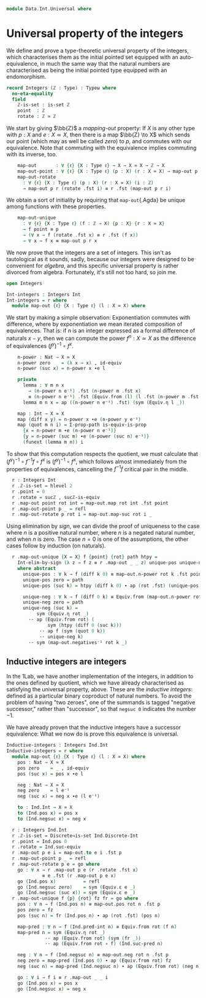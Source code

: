 <!--
```agda
open import 1Lab.Prelude

open import Data.Int

import Data.Int.Inductive as Ind
```
-->

```agda
module Data.Int.Universal where
```

# Universal property of the integers

We define and prove a type-theoretic universal property of the integers,
which characterises them as the initial pointed set equipped with an
auto-equivalence, in much the same way that the natural numbers are
characterised as being the initial pointed type equipped with an
endomorphism.

```agda
record Integers (ℤ : Type) : Typeω where
  no-eta-equality
  field
    ℤ-is-set : is-set ℤ
    point  : ℤ
    rotate : ℤ ≃ ℤ
```

We start by giving $\bb{Z}$ a _mapping-out_ property: If $X$ is any
other type with $p : X$ and $e : X \simeq X$, then there is a map
$\bb{Z} \to X$ which sends our point (which may as well be called
_zero_) to $p$, and commutes with our equivalence. Note that commuting
with the equivalence implies commuting with its inverse, too.

```agda
    map-out       : ∀ {ℓ} {X : Type ℓ} → X → X ≃ X → ℤ → X
    map-out-point : ∀ {ℓ} {X : Type ℓ} (p : X) (r : X ≃ X) → map-out p r point ≡ p
    map-out-rotate
      : ∀ {ℓ} {X : Type ℓ} (p : X) (r : X ≃ X) (i : ℤ)
      → map-out p r (rotate .fst i) ≡ r .fst (map-out p r i)
```

We obtain a sort of initiality by requiring that `map-out`{.Agda} be
unique among functions with these properties.

```agda
    map-out-unique
      : ∀ {ℓ} {X : Type ℓ} (f : ℤ → X) {p : X} {r : X ≃ X}
      → f point ≡ p
      → (∀ x → f (rotate .fst x) ≡ r .fst (f x))
      → ∀ x → f x ≡ map-out p r x
```

<!--
```agda
  map-out-rotate-inv
    : ∀ {ℓ} {X : Type ℓ} (p : X) (r : X ≃ X) (i : ℤ)
    → map-out p r (Equiv.from rotate i)
    ≡ Equiv.from r (map-out p r i)
  map-out-rotate-inv p r i =
      sym (Equiv.η r _)
    ·· ap (Equiv.from r) (sym (map-out-rotate p r _))
    ·· ap (Equiv.from r ∘ map-out p r) (Equiv.ε rotate i)
```
-->

We now prove that the integers are a set of integers. This isn't as
tautological as it sounds, sadly, because our integers were designed to
be convenient for _algebra_, and this specific universal property is
rather divorced from algebra. Fortunately, it's still not too hard, so
join me.

```agda
open Integers

Int-integers : Integers Int
Int-integers = r where
  module map-out {ℓ} {X : Type ℓ} (l : X ≃ X) where
```

We start by making a simple observation: Exponentiation commutes with
difference, where by exponentiation we mean iterated composition of
equivalences. That is: if $n$ is an integer expressed as a formal
difference of naturals $x - y$, then we can compute the power $f^n : X
\simeq X$ as the difference of equivalences $(f^y)^{-1} \circ f^x$.

```agda
    n-power : Nat → X ≃ X
    n-power zero    = (λ x → x) , id-equiv
    n-power (suc x) = n-power x ∙e l

    private
      lemma : ∀ m n x
        → (n-power n e⁻¹) .fst (n-power m .fst x)
        ≡ (n-power n e⁻¹) .fst (Equiv.from (l) (l .fst (n-power m .fst x)))
      lemma m n x = ap ((n-power n e⁻¹) .fst) (sym (Equiv.η l _))

    map : Int → X ≃ X
    map (diff x y) = n-power x ∙e (n-power y e⁻¹)
    map (quot m n i) = Σ-prop-path is-equiv-is-prop
      {x = n-power m ∙e (n-power n e⁻¹)}
      {y = n-power (suc m) ∙e (n-power (suc n) e⁻¹)}
      (funext (lemma m n)) i
```

To show that this computation respects the quotient, we must calculate
that $(f^y)^{-1} \circ f^{-1}f \circ f^x$ is $(f^y)^{-1} \circ f^x$,
which follows almost immediately from the properties of equivalences,
cancelling the $f^{-1}f$ critical pair in the middle.

<!--
```agda
    negatives   : ∀ k x → Equiv.from (n-power k) (l .fst x) ≡ l .fst (Equiv.from (n-power k) x)
    negatives⁻¹ : ∀ k x → Equiv.from (n-power k) (Equiv.from l x) ≡ Equiv.from l (Equiv.from (n-power k) x)

    negatives zero x = refl
    negatives (suc k) x =
        ap (Equiv.from (n-power k)) (Equiv.η l x)
      ∙ sym (ap (l .fst) (negatives⁻¹ k x) ∙ Equiv.ε l _)

    negatives⁻¹ zero x = refl
    negatives⁻¹ (suc k) x = negatives⁻¹ k _

    abstract
      map-suc : ∀ i x → map (sucℤ i) .fst x ≡ l .fst (map i .fst x)
      map-suc = Int-elim-by-sign
        (λ i → ∀ x → map (sucℤ i) .fst x ≡ l .fst (map i .fst x))
        (λ _ _ → refl)
        negatives
        (λ _ → refl)
```
-->

```agda
  r : Integers Int
  r .ℤ-is-set = hlevel 2
  r .point = 0
  r .rotate = sucℤ , sucℤ-is-equiv
  r .map-out point rot int = map-out.map rot int .fst point
  r .map-out-point p _ = refl
  r .map-out-rotate p rot i = map-out.map-suc rot i _
```

Using elimination by _sign_, we can divide the proof of uniqueness to
the case where $n$ is a positive natural number, where $n$ is a negated
natural number, and when $n$ is zero. The case $n = 0$ is one of the
assumptions, the other cases follow by induction (on naturals).

```agda
  r .map-out-unique {X = X} f {point} {rot} path htpy =
    Int-elim-by-sign (λ z → f z ≡ r .map-out _ _ z) unique-pos unique-neg path
    where abstract
      unique-pos : ∀ k → f (diff k 0) ≡ map-out.n-power rot k .fst point
      unique-pos zero = path
      unique-pos (suc k) = htpy (diff k 0) ∙ ap (rot .fst) (unique-pos k)

      unique-neg : ∀ k → f (diff 0 k) ≡ Equiv.from (map-out.n-power rot k) point
      unique-neg zero = path
      unique-neg (suc k) =
           sym (Equiv.η rot _)
        ·· ap (Equiv.from rot) (
               sym (htpy (diff 0 (suc k)))
            ·· ap f (sym (quot 0 k))
            ·· unique-neg k)
        ·· sym (map-out.negatives⁻¹ rot k _)
```

## Inductive integers are integers

In the 1Lab, we have another implementation of the integers, in addition
to the ones defined by quotient, which we have already characterised as
satisfying the universal property, above. These are the _inductive
integers_: defined as a particular binary coproduct of natural numbers.
To avoid the problem of having "two zeroes", one of the summands is
tagged "negative successor," rather than "successor", so that `negsuc 0`
indicates the number $-1$.

We have already proven that the inductive integers have a successor
equivalence: What we now do is prove this equivalence is universal.

```agda
Inductive-integers : Integers Ind.Int
Inductive-integers = r where
  module map-out {ℓ} {X : Type ℓ} (l : X ≃ X) where
    pos : Nat → X ≃ X
    pos zero    = _ , id-equiv
    pos (suc x) = pos x ∙e l

    neg : Nat → X ≃ X
    neg zero    = l e⁻¹
    neg (suc x) = neg x ∙e (l e⁻¹)

    to : Ind.Int → X ≃ X
    to (Ind.pos x) = pos x
    to (Ind.negsuc x) = neg x

  r : Integers Ind.Int
  r .ℤ-is-set = Discrete→is-set Ind.Discrete-Int
  r .point = Ind.pos 0
  r .rotate = Ind.suc-equiv
  r .map-out p e i = map-out.to e i .fst p
  r .map-out-point p _ = refl
  r .map-out-rotate p e = go where
    go : ∀ x → r .map-out p e (r .rotate .fst x)
             ≡ e .fst (r .map-out p e x)
    go (Ind.pos x)          = refl
    go (Ind.negsuc zero)    = sym (Equiv.ε e _)
    go (Ind.negsuc (suc x)) = sym (Equiv.ε e _)
  r .map-out-unique f {p} {rot} fz fr = go where
    pos : ∀ n → f (Ind.pos n) ≡ map-out.pos rot n .fst p
    pos zero = fz
    pos (suc n) = fr (Ind.pos n) ∙ ap (rot .fst) (pos n)

    map-pred : ∀ n → f (Ind.pred-int n) ≡ Equiv.from rot (f n)
    map-pred n = sym (Equiv.η rot _)
              ·· ap (Equiv.from rot) (sym (fr _))
              ·· ap (Equiv.from rot ∘ f) (Ind.suc-pred n)

    neg : ∀ n → f (Ind.negsuc n) ≡ map-out.neg rot n .fst p
    neg zero = map-pred (Ind.pos 0) ∙ ap (Equiv.from rot) fz
    neg (suc n) = map-pred (Ind.negsuc n) ∙ ap (Equiv.from rot) (neg n)

    go : ∀ i → f i ≡ r .map-out _ _ i
    go (Ind.pos x) = pos x
    go (Ind.negsuc x) = neg x
```
